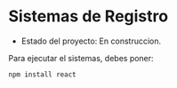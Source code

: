 <h1>Sistemas de Registro</h1>

- Estado del proyecto: En construccion.

Para ejecutar el sistemas, debes poner: 

```npm install react```
